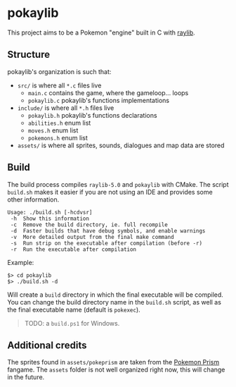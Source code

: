 # pokaylib
This project aims to be a Pokemon "engine" built in C with [raylib](https://github.com/raysan5/raylib).

## Structure
pokaylib's organization is such that:
- `src/` is where all `*.c` files live
    - `main.c` contains the game, where the gameloop... loops
    - `pokaylib.c` pokaylib's functions implementations
- `include/` is where all `*.h` files live
    - `pokaylib.h` pokaylib's functions declarations
    - `abilities.h` enum list
    - `moves.h` enum list
    - `pokemons.h` enum list
- `assets/` is where all sprites, sounds, dialogues and map data are stored

## Build
The build process compiles `raylib-5.0` and `pokaylib` with CMake.
The script `build.sh` makes it easier if you are not using an IDE and provides some other information.
```
Usage: ./build.sh [-hcdvsr]
 -h  Show this information
 -c  Remove the build directory, ie. full recompile
 -d  Faster builds that have debug symbols, and enable warnings
 -v  More detailed output from the final make command
 -s  Run strip on the executable after compilation (before -r)
 -r  Run the executable after compilation
```

Example:
```
$> cd pokaylib
$> ./build.sh -d
```
Will create a `build` directory in which the final executable will be compiled.
You can change the build directory name in the `build.sh` script, as well as the final executable name (default is `pokexec`).
> TODO: a `build.ps1` for Windows.

## Additional credits
The sprites found in `assets/pokeprism` are taken from the [Pokemon Prism](https://rainbowdevs.com/title/prism/) fangame. The `assets` folder is not well organized right now, this will change in the future.
